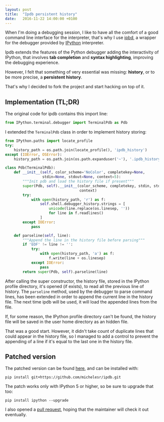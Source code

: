```yaml
---
layout: post
title:  "Ipdb persistent history"
date:   2016-11-22 14:00:00 +0100
---
```


When I'm doing a debugging session, I like to have all the comfort of a good
command line interface for the interpreter, that's why I use
[ipbd](https://github.com/gotcha/ipdb), a wrapper for the debugger provided by
[IPython](https://ipython.org) interpreter.

Ipdb extends the features of the Python debugger adding the interactivity of
IPython, that involves **tab completion** and **syntax highlighting**, improving the
debugging experience.

However, I felt that something of very essential was missing: **history**, or to
be more precise, a **persistent history**.

That's why I decided to fork the project and start hacking on top of it.

## Implementation (TL;DR)

The original code for ipdb contains this import line:

```python
from IPython.terminal.debugger import TerminalPdb as Pdb
```
I extended the `TerminalPdb` class in order to implement history storing:

```python
from IPython.paths import locate_profile
try:
    history_path = os.path.join(locate_profile(), 'ipdb_history')
except (IOError, OSError):
    history_path = os.path.join(os.path.expanduser('~'), '.ipdb_history')

class Pdb(TerminalPdb):
    def __init__(self, color_scheme='NoColor', completekey=None,
                 stdin=None, stdout=None, context=5):
        """Init pdb and load the history file if present"""
        super(Pdb, self).__init__(color_scheme, completekey, stdin, stdout,
                                  context)
        try:
            with open(history_path, 'r') as f:
                self.shell.debugger_history.strings = [
                    unicode(line.replace(os.linesep, ''))
                    for line in f.readlines()
                ]
        except IOError:
            pass

    def parseline(self, line):
        """Append the line in the history file before parsing"""
        if 'EOF' != line != '':
            try:
                with open(history_path, 'a') as f:
                    f.write(line + os.linesep)
            except IOError:
                pass
        return super(Pdb, self).parseline(line)
```

After calling the super constructor, the history file, stored in
the IPython profile directory, it's opened (if exists), to read all the
previous line of history. The `parseline` method, used by the debugger to parse
command lines, has been extended in order to append the current line in the
history file. The next time ipdb will be used, it will load the appended lines
from the file.

If, for some reason, the IPython profile directory can't be found, the history
file will be saved in the user home directory as an hidden file.

That was a good start. However, it didn't take count of duplicate lines that
could appear in the history file, so I managed to add a control to prevent the
appending of a line if it's equal to the last one in the history file.

## Patched version

The patched version can be found [here](https://github.com/michelesr/ipdb), and
can be installed with:

    pip install git+https://github.com/michelesr/ipdb.git

The patch works only with IPython 5 or higher, so be sure to upgrade that too:

    pip install ipython --upgrade

I also opened a [pull
request](https://github.com/gotcha/ipdb/pull/104),
hoping that the maintainer will check it out eventually.
